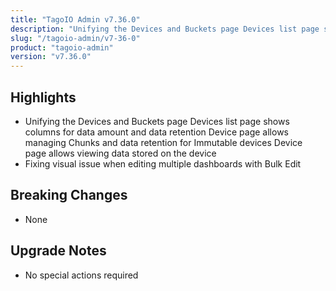 ```yaml
---
title: "TagoIO Admin v7.36.0"
description: "Unifying the Devices and Buckets page Devices list page shows columns for data amount and data retention Device page allows managing Chunks and data retention for Immutable devices Device page allows viewing data stored on the device"
slug: "/tagoio-admin/v7-36-0"
product: "tagoio-admin"
version: "v7.36.0"
---
```


## Highlights

- Unifying the Devices and Buckets page Devices list page shows columns for data amount and data retention Device page allows managing Chunks and data retention for Immutable devices Device page allows viewing data stored on the device
- Fixing visual issue when editing multiple dashboards with Bulk Edit

## Breaking Changes

- None

## Upgrade Notes

- No special actions required
